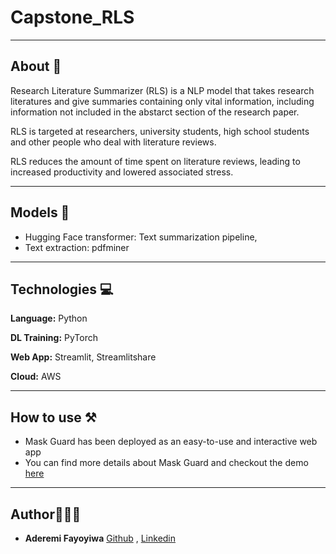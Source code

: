 # Capstone_RLS

---

## About 📝
Research Literature Summarizer (RLS) is a NLP model that takes research literatures and give summaries containing only vital information, including information not included in the abstarct section of the research paper.

RLS is targeted at researchers, university students, high school students and other people who deal with literature reviews. 

RLS reduces the amount of time spent on literature reviews, leading to increased productivity and lowered associated stress.

---

## Models 🤖
- Hugging Face transformer: Text summarization pipeline,
- Text extraction: pdfminer

---

## Technologies 💻

__Language:__ Python 

__DL Training:__ PyTorch

__Web App:__ Streamlit, Streamlitshare 

__Cloud:__ AWS


---

## How to use ⚒
- Mask Guard has been deployed as an easy-to-use and interactive web app  
- You can find more details about Mask Guard and checkout the demo [here](https://maskguard.link/)

---

## Author👩🏾‍💻
- **Aderemi Fayoyiwa** [Github](https://github.com/AderemiF) , [Linkedin](https://www.linkedin.com/in/aderemi-fayoyiwa/)
